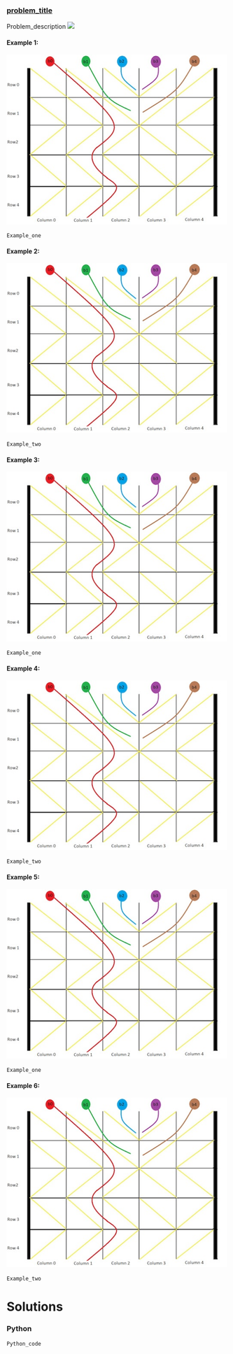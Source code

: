 ### [problem_title](https_problem_link) <br>

Problem_description
<img src="https://render.githubusercontent.com/render/math?math=">



#### Example 1:
<img src="../../../../../images/Whereballfall.jpg">

```
Example_one
```

#### Example 2:
<img src="../../../../../images/Whereballfall.jpg">

```
Example_two
```

#### Example 3:
<img src="../../../../../images/Whereballfall.jpg">

```
Example_one
```

#### Example 4:
<img src="../../../../../images/Whereballfall.jpg">

```
Example_two
```

#### Example 5:
<img src="../../../../../images/Whereballfall.jpg">

```
Example_one
```

#### Example 6:
<img src="../../../../../images/Whereballfall.jpg">

```
Example_two
```


# Solutions

### Python
```
Python_code
```
